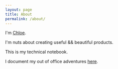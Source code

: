 ```yaml
---
layout: page
title: About
permalink: /about/
---
```


I'm [Chloe](https://twitter.com/chloe_does).

I'm nuts about creating useful && beautiful products.

This is my technical notebook.

I document my out of office adventures [here](http://theadventuresofchloed.tumblr.com/).
